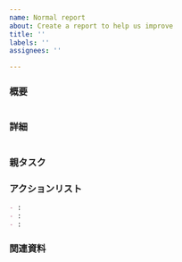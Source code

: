 ```yaml
---
name: Normal report
about: Create a report to help us improve
title: ''
labels: ''
assignees: ''

---
```


### 概要

```markdown

```

### 詳細

```markdown

```

### 親タスク

### アクションリスト

```markdown
- :
- :
- :
```


### 関連資料
